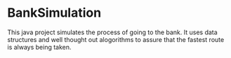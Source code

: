 # BankSimulation

This java project simulates the process of going to the bank. It uses data structures and well thought out alogorithms to assure that the fastest route is always being taken. 
